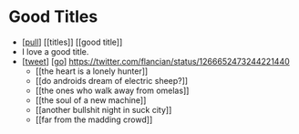 # Good Titles

- [[pull]] [[titles]] [[good title]]
- I love a good title.
- [[tweet]] [[go]] https://twitter.com/flancian/status/1266652473244221440
  - [[the heart is a lonely hunter]]
  - [[do androids dream of electric sheep?]]
  - [[the ones who walk away from omelas]]
  - [[the soul of a new machine]]
  - [[another bullshit night in suck city]]
  - [[far from the madding crowd]]


[//begin]: # "Autogenerated link references for markdown compatibility"
[pull]: pull "Pull"
[tweet]: tweet "Tweet"
[go]: go "Go"
[//end]: # "Autogenerated link references"